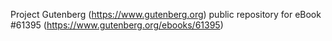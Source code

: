 Project Gutenberg (https://www.gutenberg.org) public repository for
eBook #61395 (https://www.gutenberg.org/ebooks/61395)
